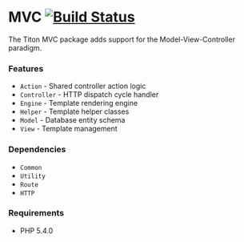 # MVC [![Build Status](https://travis-ci.org/titon/MVC.png)](https://travis-ci.org/titon/MVC) #

The Titon MVC package adds support for the Model-View-Controller paradigm.

### Features ###

* `Action` - Shared controller action logic
* `Controller` - HTTP dispatch cycle handler
* `Engine` - Template rendering engine
* `Helper` - Template helper classes
* `Model` - Database entity schema
* `View` - Template management

### Dependencies ###

* `Common`
* `Utility`
* `Route`
* `HTTP`

### Requirements ###

* PHP 5.4.0
